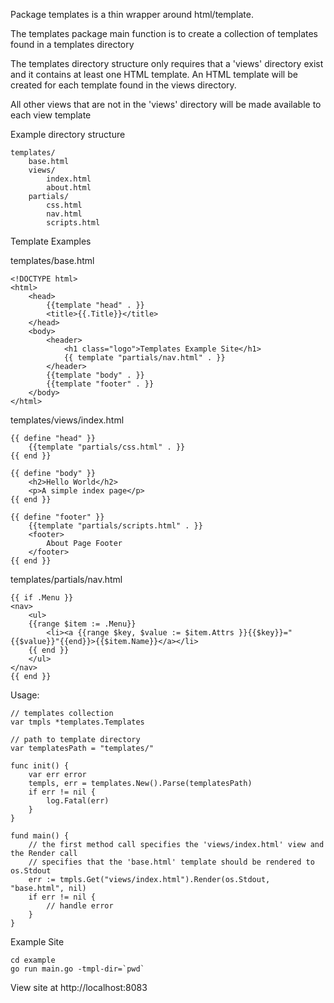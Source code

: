 Package templates is a thin wrapper around html/template.

The templates package main function is to create a collection
of templates found in a templates directory

The templates directory structure only requires that a 'views' directory exist and it contains at least one HTML template.
An HTML template will be created for each template found in the views directory.

All other views that are not in the 'views' directory will be made available to each view template

Example directory structure

	templates/
		base.html
		views/
			index.html
			about.html
		partials/
			css.html
			nav.html
			scripts.html

Template Examples

templates/base.html

	<!DOCTYPE html>
	<html>
		<head>
			{{template "head" . }}
			<title>{{.Title}}</title>
		</head>
		<body>
			<header>
				<h1 class="logo">Templates Example Site</h1>
				{{ template "partials/nav.html" . }}
			</header>
			{{template "body" . }}
			{{template "footer" . }}
		</body>
	</html>

templates/views/index.html

	{{ define "head" }}
		{{template "partials/css.html" . }}
	{{ end }}

	{{ define "body" }}
		<h2>Hello World</h2>
		<p>A simple index page</p>
	{{ end }}

	{{ define "footer" }}
		{{template "partials/scripts.html" . }}
		<footer>
			About Page Footer
		</footer>
	{{ end }}

templates/partials/nav.html

	{{ if .Menu }}
	<nav>
		<ul>
		{{range $item := .Menu}}
			<li><a {{range $key, $value := $item.Attrs }}{{$key}}="{{$value}}"{{end}}>{{$item.Name}}</a></li>
		{{ end }}
		</ul>
	</nav>
	{{ end }}

Usage:

	// templates collection
	var tmpls *templates.Templates

	// path to template directory
	var templatesPath = "templates/"

	func init() {
		var err error
		templs, err = templates.New().Parse(templatesPath)
		if err != nil {
			log.Fatal(err)
		}
	}

	fund main() {
		// the first method call specifies the 'views/index.html' view and the Render call
		// specifies that the 'base.html' template should be rendered to os.Stdout
		err := tmpls.Get("views/index.html").Render(os.Stdout, "base.html", nil)
		if err != nil {
			// handle error
		}
	}

Example Site

	cd example
	go run main.go -tmpl-dir=`pwd`

View site at http://localhost:8083

